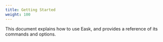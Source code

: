 ```yaml
---
title: Getting Started
weight: 100
---
```


This document explains how to use Eask, and provides a reference of its commands and options.
